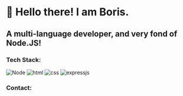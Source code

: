 # :wave: Hello there! I am Boris.

## A multi-language developer, and very fond of Node.JS!

### Tech Stack:

![Node](https://img.shields.io/badge/Node.js-43853D?style=for-the-badge&logo=node.js&logoColor=white)
![html](https://img.shields.io/badge/HTML5-E34F26?style=for-the-badge&logo=html5&logoColor=white)
![css](https://img.shields.io/badge/CSS3-1572B6?style=for-the-badge&logo=css3&logoColor=white)
![expressjs](https://img.shields.io/badge/Express.js-404D59?style=for-the-badge)

### Contact:
